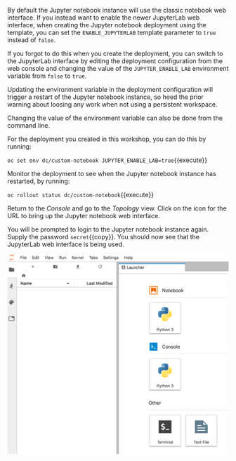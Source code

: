 By default the Jupyter notebook instance will use the classic notebook web interface. If you instead want to enable the newer JupyterLab web interface, when creating the Jupyter notebook deployment using the template, you can set the ``ENABLE_JUPYTERLAB`` template parameter to ``true`` instead of ``false``.

If you forgot to do this when you create the deployment, you can switch to the JupyterLab interface by editing the deployment configuration from the web console and changing the value of the ``JUPYTER_ENABLE_LAB`` environment variable from ``false`` to ``true``.

Updating the environment variable in the deployment configuration will trigger a restart of the Jupyter notebook instance, so heed the prior warning about loosing any work when not using a persistent workspace.

Changing the value of the environment variable can also be done from the command line.

For the deployment you created in this workshop, you can do this by running:

``oc set env dc/custom-notebook JUPYTER_ENABLE_LAB=true``{{execute}}

Monitor the deployment to see when the Jupyter notebook instance has restarted, by running:

``oc rollout status dc/custom-notebook``{{execute}}

Return to the _Console_ and go to the _Topology_ view. Click on the icon for the URL to bring up the Jupyter notebook web interface.

You will be prompted to login to the Jupyter notebook instance again. Supply the password ``secret``{{copy}}. You should now see that the JupyterLab web interface is being used.

![JupyterLab Interface](../../assets/jupyter/jupyter-notebooks-42/05-jupyterlab-interface.png)
